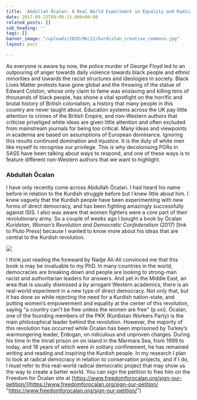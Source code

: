 ```yaml
---
title: 'Abdullah Öcalan: A Real World Experiment in Equality and Radical Democracy'
date: 2017-09-25T09:09:13.000+00:00
related_posts: []
sub_heading: ''
tags: []
banner_image: "/uploads/2020/06/12/kurdistan_creative_commons.jpg"
layout: post

---
```

As everyone is aware by now, the police murder of George Floyd led to an outpouring of anger towards daily violence towards black people and ethnic minorities and towards the racist structures and ideologies in society. Black Lives Matter protests have gone global and the throwing of the statue of Edward Colston, whose only claim to fame was enslaving and killing tens of thousands of black people,  has shone a vital spotlight on the horrific and brutal history of British colonialism, a history that many people in this country are never taught about. Education systems across the UK pay little attention to crimes of the British Empire, and non-Western authors that criticise priveliged white ideas are given little attention and often excluded from mainstream journals for being too critical. Many ideas and viewpoints in academia are based on assumptions of European dominance. Ignoring this results continued domination and injustice. It is the duty of white men like myself to recognise our privilege. This is why decolonising PGRs in SASS have been talking about ways to respond, and one of these ways is to feature different non-Western authors that we want to highlight.

### Abdullah Öcalan

I have only recently come across Abdullah Öcalan. I had heard his name before in relation to the Kurdish struggle before but I knew little about him. I knew vaguely that the Kurdish people have been experimenting with new forms of direct democracy, and has been fighting amazingly successfully against ISIS. I also was aware that women fighters were a core part of their revolutionary army. So a couple of weeks ago I bought a book by Öcalan _Kuridstan, Woman’s Revolution and Democratic Confederalism_ (2017) \[link to Pluto Press\] because I wanted to know more about his ideas that are central to the Kurdish revolution.

![](/images/kurdistan_creative_commons.jpg)

I think just reading the foreward by Nadje Ali-Ali convinced me that this book is may be invaluable to my PhD. In many countries in the world, democracies are breaking down and people are looking to strong-man racist and authoritarian leaders for answers. And yet in the Middle East, an area that is usually dismissed a by arrogant Western academics, there is an real-world experiment in a new type of direct democracy. Not only that, but it has done so while rejecting the need for a Kurdish nation-state, and putting women’s empowerment and equality at the center of this revolution, saying "a country can't be free unless the women are free" (p.xxi). Öcalan, one of the founding members of the PKK (Kurdistan Workers Party) is the main philosophical leader behind the revolution. However, the majority of this revolution has occurred while Öcalan has been imprisoned by Turkey’s warmongering leader, Erdogan, on ridiculous and unproven charges. During his time in the Imrali prison on on island in the Marmara Sea, from 1999 to today, and 18 years of which were in solitary confinement, he has remained writing and reading and inspiring the Kurdish people. In my research I plan to look at radical democracy in relation to conservation projects, and if I do, I must refer to this real-world radical democratic project that may show us the way to create a better world. You can sign the petition to free him on the Freedom for Öcalan site at [https://www.freedomforocalan.org/sign-our-petition/](https://www.freedomforocalan.org/sign-our-petition/ "https://www.freedomforocalan.org/sign-our-petition/")